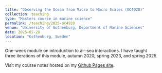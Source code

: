 ```yaml
---
title: "Observing the Ocean from Micro to Macro Scales (OC4920)"
collection: teaching
type: "Masters course in marine science"
permalink: /teaching/2025-oc4920
venue: "University of Gothenburg, Department of Marine Sciences"
date: 2025-05-28
location: "Gothenburg, Sweden"
---
```


One-week module on introduction to air-sea interactions. I have taught three iterations of this module, autumn 2020, spring 2023, and spring 2025.

Visit my course notes hosted on my [Github Pages site](https://marcelduplessis.github.io/air-sea-interactions-notes/).